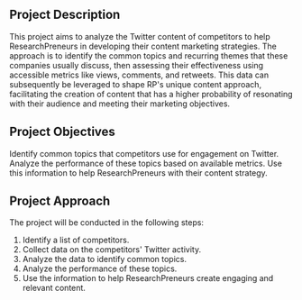 ## Project Description

This project aims to analyze the Twitter content of competitors to help ResearchPreneurs in developing their content marketing strategies. The approach is to identify the common topics and recurring themes that these companies usually discuss, then assessing their effectiveness using accessible metrics like views, comments, and retweets. This data can subsequently be leveraged to shape RP's unique content approach, facilitating the creation of content that has a higher probability of resonating with their audience and meeting their marketing objectives.

## Project Objectives

Identify common topics that competitors use for engagement on Twitter.
Analyze the performance of these topics based on available metrics.
Use this information to help ResearchPreneurs with their content strategy.

## Project Approach
The project will be conducted in the following steps:
1. Identify a list of competitors.
2. Collect data on the competitors' Twitter activity.
3. Analyze the data to identify common topics.
4. Analyze the performance of these topics.
4. Use the information to help ResearchPreneurs create engaging and relevant content.